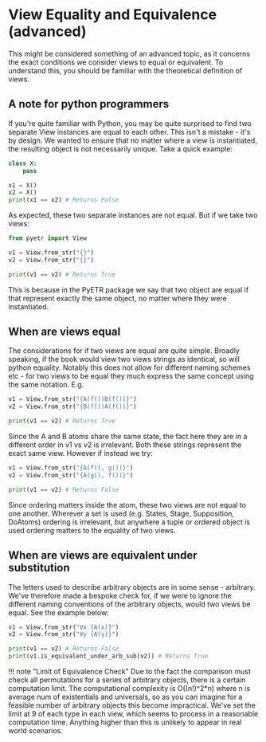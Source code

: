 # View Equality and Equivalence (advanced)

This might be considered something of an advanced topic, as it concerns the exact conditions we consider views to equal or equivalent. To understand this, you should be familiar with the theoretical definition of views.

## A note for python programmers

If you're quite familiar with Python, you may be quite surprised to find two separate View instances are equal to each other. This isn't a mistake - it's by design. We wanted to ensure that no matter where a view is instantiated, the resulting object is not necessarily unique. Take a quick example:

```py
class X:
    pass

x1 = X()
x2 = X()
print(x1 == x2) # Returns False
```

As expected, these two separate instances are not equal. But if we take two views:

```py
from pyetr import View

v1 = View.from_str("{}")
v2 = View.from_str("{}")

print(v1 == v2) # Returns True
```

This is because in the PyETR package we say that two object are equal if that represent exactly the same object, no matter where they were instantiated.

## When are views equal

The considerations for if two views are equal are quite simple. Broadly speaking, if the book would  view two views strings as identical, so will python equality. Notably this does not allow for different naming schemes etc - for two views to be equal they much express the same concept using the same notation. E.g.

```py
v1 = View.from_str("{A(f())B(f())}")
v2 = View.from_str("{B(f())A(f())}")

print(v1 == v2) # Returns True
```

Since the A and B atoms share the same state, the fact here they are in a different order in v1 vs v2 is irrelevant. Both these strings represent the exact same view. However if instead we try:

```py
v1 = View.from_str("{A(f(), g())}")
v2 = View.from_str("{A(g(), f())}")

print(v1 == v2) # Returns False
```

Since ordering matters inside the atom, these two views are not equal to one another. Wherever a set is used (e.g. States, Stage, Supposition, DoAtoms) ordering is irrelevant, but anywhere a tuple or ordered object is used ordering matters to the equality of two views.

## When are views are equivalent under substitution

The letters used to describe arbitrary objects are in some sense - arbitrary. We've therefore made a bespoke check for, if we were to ignore the different naming conventions of the arbitrary objects, would two views be equal. See the example below:

```py
v1 = View.from_str("∀x {A(x)}")
v2 = View.from_str("∀y {A(y)}")

print(v1 == v2) # Returns False
print(v1.is_equivalent_under_arb_sub(v2)) # Returns True
```
!!! note "Limit of Equivalence Check"
    Due to the fact the comparison must check all permutations for a series of arbitrary objects, there is a certain computation limit. The computational complexity is O((n!)^2*n) where n is average num of existentials and universals, so as you can imagine for a feasible number of arbitrary objects this become impractical. We've set the limit at 9 of each type in each view, which seems to process in a reasonable computation time. Anything higher than this is unlikely to appear in real world scenarios.
